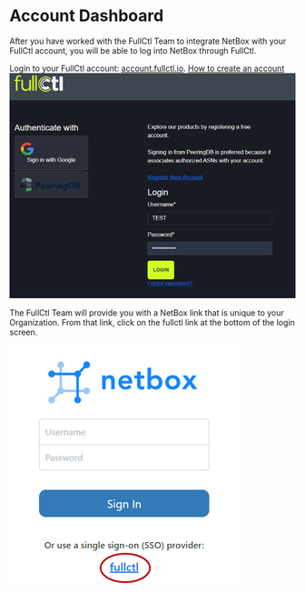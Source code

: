 # Account Dashboard

After you have worked with the FullCtl Team to integrate NetBox with your FullCtl account, you will be able to log into NetBox through FullCtl. 

Login to your FullCtl account: [account.fullctl.io](https://account.fullctl.io/account/). [How to create an account](https://docs.fullctl.com/aaaCtl/Sign-up-for-fullctl/)
   ![](img/userpass.png)

The FullCtl Team will provide you with a NetBox link that is unique to your Organization. From that link, click on the fullctl link at the bottom of the login screen.

   ![](img/netboxlogin.png)
